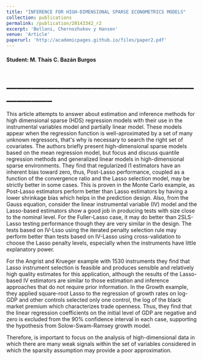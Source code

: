```yaml
---
title: "INFERENCE FOR HIGH-DIMENSIONAL SPARSE ECONOMETRICS MODELS"
collection: publications
permalink: /publication/20143342_r2
excerpt: 'Belloni, Chernozhukov y Hansen'
venue: 'Article'
paperurl: 'http://academicpages.github.io/files/paper2.pdf'
---
```

#### Student: M. Thais C. Bazán Burgos
# ______________________________________________

This article attempts to answer about estimation and inference methods for high dimensional sparse (HDS) regression models with their use in the instrumental variables model and partially linear model. These models appear when the regression function is well-aproximated by a set of many unknown regressors, that's why is necessary to search the right set of covariates. The authors briefly present high-dimensional sparse models based on the mean regression model, but focus and discuss quantile regression methods and generalized linear models in high-dimensional sparse environments. They find that regularized l1 estimators have an inherent bias toward zero, thus, Post-Lasso performance, coupled as a function of the convergence ratio and the Lasso selection model, may be strictly better in some cases. This is proven in the Monte Carlo example, as Post-Lasso estimators perform better than Lasso estimators by having a lower shrinkage bias which helps in the prediction design. Also, from the Gauss equation, consider the linear instrumental variable (IV) model and the Lasso-based estimators show a good job in producing tests with size close to the nominal level. For the Fuller-Lasso case, it may do better than 2SLS-Lasso testing performance though they are very similar in the design. The tests based on IV-Lsso using the iterated penalty selection rule may perform better than tests based on IV-Lasso using cross-validation to choose the Lasso penalty levels, especially when the instruments have little explanatory power.

For the Angrist and Krueger example with 1530 instruments they find that Lasso instrument selection is feasible and produces sensible and relatively high quality estimates for this application, although the results of the Lasso-based IV estimators are similar to those estimation and inference approaches that do not require prior information. In the Growth example, they applied square-root Lasso to the regression of growth rates on log-GDP and other controls selected only one control, the log of the black market premium which characterizes trade openness. Thus, they find that the linear regression coefficients on the initial level of GDP are negative and zero is excluded from the 90% confidence interval in each case, supporting the hypothesis from Solow-Swam-Ramsey growth model.

Therefore, is important to focus on the analysis of high-dimensional data in which there are many weak signals within the set of variables considered in which the sparsity assumption may provide a poor approximation.
